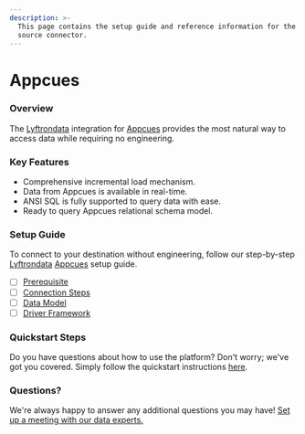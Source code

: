 ```yaml
---
description: >-
  This page contains the setup guide and reference information for the Appcues
  source connector.
---
```


# Appcues

### Overview

The [Lyftrondata](https://www.lyftrondata.com/) integration for [Appcues](None/) provides the most natural way to access data while requiring no engineering.

### Key Features

* Comprehensive incremental load mechanism.
* Data from Appcues is available in real-time.
* ANSI SQL is fully supported to query data with ease.
* Ready to query Appcues relational schema model.

### Setup Guide

To connect to your destination without engineering, follow our step-by-step [Lyftrondata](https://www.lyftrondata.com/) [Appcues](None/) setup guide.

* [ ] [Prerequisite](prerequisite.md)
* [ ] [Connection Steps](connection-steps.md)
* [ ] [Data Model](data-model/erd.md)
* [ ] [Driver Framework](driver-framework/)

### Quickstart Steps

Do you have questions about how to use the platform? Don't worry; we've got you covered. Simply follow the quickstart instructions [here](../../).

### Questions? <a href="#questions" id="questions"></a>

We're always happy to answer any additional questions you may have! [Set up a meeting with our data experts.](https://www.lyftrondata.com/book-a-meeting/)
